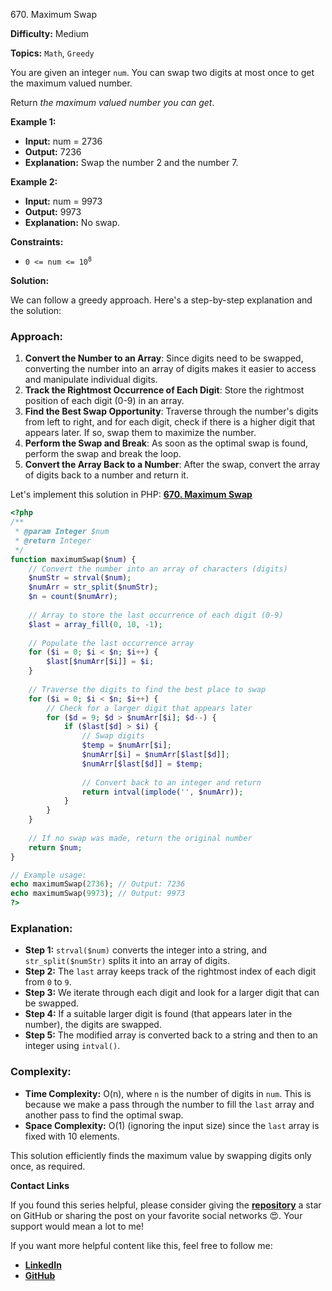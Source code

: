 670\. Maximum Swap

**Difficulty:** Medium

**Topics:** `Math`, `Greedy`

You are given an integer `num`. You can swap two digits at most once to get the maximum valued number.

Return _the maximum valued number you can get_.

**Example 1:**

- **Input:** num = 2736
- **Output:** 7236
- **Explanation:** Swap the number 2 and the number 7.

**Example 2:**

- **Input:** num = 9973
- **Output:** 9973
- **Explanation:** No swap.


**Constraints:**

- <code>0 <= num <= 10<sup>8</sup></code>


**Solution:**

We can follow a greedy approach. Here's a step-by-step explanation and the solution:

### Approach:

1. **Convert the Number to an Array**: Since digits need to be swapped, converting the number into an array of digits makes it easier to access and manipulate individual digits.
2. **Track the Rightmost Occurrence of Each Digit**: Store the rightmost position of each digit (0-9) in an array.
3. **Find the Best Swap Opportunity**: Traverse through the number's digits from left to right, and for each digit, check if there is a higher digit that appears later. If so, swap them to maximize the number.
4. **Perform the Swap and Break**: As soon as the optimal swap is found, perform the swap and break the loop.
5. **Convert the Array Back to a Number**: After the swap, convert the array of digits back to a number and return it.

Let's implement this solution in PHP: **[670. Maximum Swap](https://github.com/mah-shamim/leet-code-in-php/tree/main/algorithms/000670-maximum-swap/solution.php)**

```php
<?php
/**
 * @param Integer $num
 * @return Integer
 */
function maximumSwap($num) {
    // Convert the number into an array of characters (digits)
    $numStr = strval($num);
    $numArr = str_split($numStr);
    $n = count($numArr);
    
    // Array to store the last occurrence of each digit (0-9)
    $last = array_fill(0, 10, -1);
    
    // Populate the last occurrence array
    for ($i = 0; $i < $n; $i++) {
        $last[$numArr[$i]] = $i;
    }
    
    // Traverse the digits to find the best place to swap
    for ($i = 0; $i < $n; $i++) {
        // Check for a larger digit that appears later
        for ($d = 9; $d > $numArr[$i]; $d--) {
            if ($last[$d] > $i) {
                // Swap digits
                $temp = $numArr[$i];
                $numArr[$i] = $numArr[$last[$d]];
                $numArr[$last[$d]] = $temp;
                
                // Convert back to an integer and return
                return intval(implode('', $numArr));
            }
        }
    }
    
    // If no swap was made, return the original number
    return $num;
}

// Example usage:
echo maximumSwap(2736); // Output: 7236
echo maximumSwap(9973); // Output: 9973
?>
```

### Explanation:

- **Step 1:** `strval($num)` converts the integer into a string, and `str_split($numStr)` splits it into an array of digits.
- **Step 2:** The `last` array keeps track of the rightmost index of each digit from `0` to `9`.
- **Step 3:** We iterate through each digit and look for a larger digit that can be swapped.
- **Step 4:** If a suitable larger digit is found (that appears later in the number), the digits are swapped.
- **Step 5:** The modified array is converted back to a string and then to an integer using `intval()`.

### Complexity:
- **Time Complexity:** O(n), where `n` is the number of digits in `num`. This is because we make a pass through the number to fill the `last` array and another pass to find the optimal swap.
- **Space Complexity:** O(1) (ignoring the input size) since the `last` array is fixed with 10 elements.

This solution efficiently finds the maximum value by swapping digits only once, as required.

**Contact Links**

If you found this series helpful, please consider giving the **[repository](https://github.com/mah-shamim/leet-code-in-php)** a star on GitHub or sharing the post on your favorite social networks 😍. Your support would mean a lot to me!

If you want more helpful content like this, feel free to follow me:

- **[LinkedIn](https://www.linkedin.com/in/arifulhaque/)**
- **[GitHub](https://github.com/mah-shamim)**
